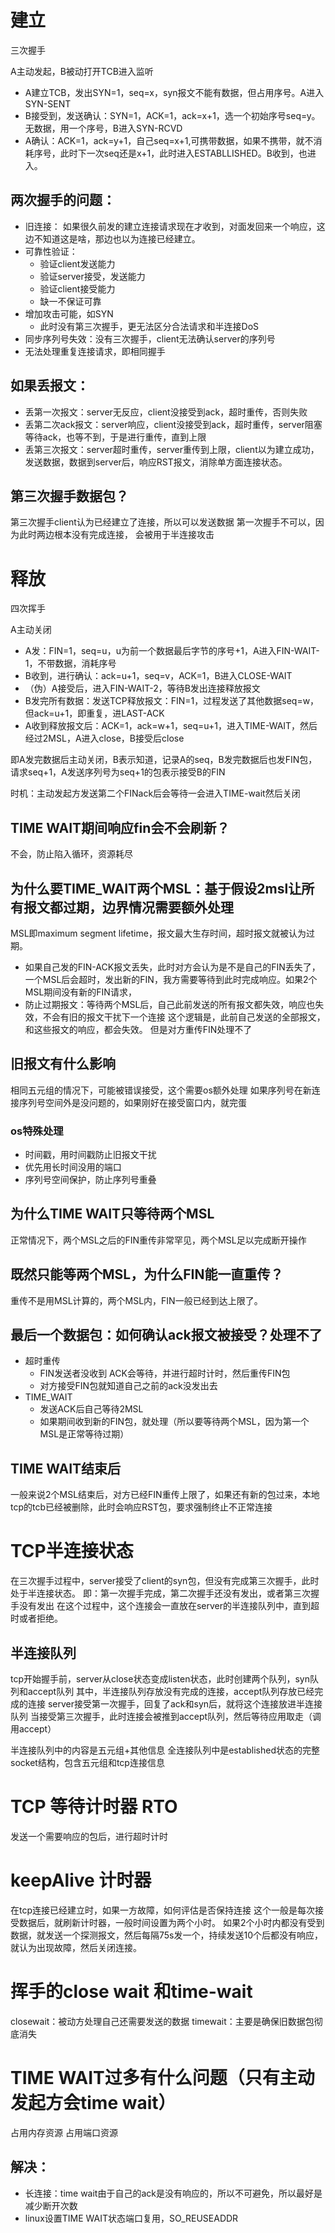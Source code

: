 # 建立

三次握手

A主动发起，B被动打开TCB进入监听

- A建立TCB，发出SYN=1，seq=x，syn报文不能有数据，但占用序号。A进入SYN-SENT
- B接受到，发送确认：SYN=1，ACK=1，ack=x+1，选一个初始序号seq=y。无数据，用一个序号，B进入SYN-RCVD
- A确认：ACK=1，ack=y+1，自己seq=x+1,可携带数据，如果不携带，就不消耗序号，此时下一次seq还是x+1，此时进入ESTABLLISHED。B收到，也进入。
## 两次握手的问题：
- 旧连接： 如果很久前发的建立连接请求现在才收到，对面发回来一个响应，这边不知道这是啥，那边也以为连接已经建立。
- 可靠性验证：
	- 验证client发送能力
	- 验证server接受，发送能力
	- 验证client接受能力
	- 缺一不保证可靠
- 增加攻击可能，如SYN
	- 此时没有第三次握手，更无法区分合法请求和半连接DoS
- 同步序列号失效：没有三次握手，client无法确认server的序列号
- 无法处理重复连接请求，即相同握手

## 如果丢报文：
- 丢第一次报文：server无反应，client没接受到ack，超时重传，否则失败
- 丢第二次ack报文：server响应，client没接受到ack，超时重传，server阻塞等待ack，也等不到，于是进行重传，直到上限
- 丢第三次报文：server超时重传，server重传到上限，client以为建立成功，发送数据，数据到server后，响应RST报文，消除单方面连接状态。
## 第三次握手数据包？
第三次握手client认为已经建立了连接，所以可以发送数据
第一次握手不可以，因为此时两边根本没有完成连接， 会被用于半连接攻击
# 释放

四次挥手

A主动关闭

- A发：FIN=1，seq=u，u为前一个数据最后字节的序号+1，A进入FIN-WAIT-1，不带数据，消耗序号
- B收到，进行确认：ack=u+1，seq=v，ACK=1，B进入CLOSE-WAIT
- （伪）A接受后，进入FIN-WAIT-2，等待B发出连接释放报文
- B发完所有数据：发送TCP释放报文：FIN=1，过程发送了其他数据seq=w，但ack=u+1，即重复，进LAST-ACK
- A收到释放报文后：ACK=1，ack=w+1，seq=u+1，进入TIME-WAIT，然后经过2MSL，A进入close，B接受后close

即A发完数据后主动关闭，B表示知道，记录A的seq，B发完数据后也发FIN包，请求seq+1，A发送序列号为seq+1的包表示接受B的FIN

时机：主动发起方发送第二个FINack后会等待一会进入TIME-wait然后关闭

## TIME WAIT期间响应fin会不会刷新？
不会，防止陷入循环，资源耗尽

## 为什么要TIME_WAIT两个MSL：基于假设2msl让所有报文都过期，边界情况需要额外处理
MSL即maximum segment lifetime，报文最大生存时间，超时报文就被认为过期。

- 如果自己发的FIN-ACK报文丢失，此时对方会认为是不是自己的FIN丢失了，一个MSL后会超时，发出新的FIN，我方需要等待到此时完成响应。如果2个MSL期间没有新的FIN请求，
- 防止过期报文：等待两个MSL后，自己此前发送的所有报文都失效，响应也失效，不会有旧的报文干扰下一个连接
这个逻辑是，此前自己发送的全部报文，和这些报文的响应，都会失效。
但是对方重传FIN处理不了
## 旧报文有什么影响
相同五元组的情况下，可能被错误接受，这个需要os额外处理
如果序列号在新连接序列号空间外是没问题的，如果刚好在接受窗口内，就完蛋
### os特殊处理 
- 时间戳，用时间戳防止旧报文干扰
- 优先用长时间没用的端口
- 序列号空间保护，防止序列号重叠
## 为什么TIME WAIT只等待两个MSL

正常情况下，两个MSL之后的FIN重传非常罕见，两个MSL足以完成断开操作

## 既然只能等两个MSL，为什么FIN能一直重传？

重传不是用MSL计算的，两个MSL内，FIN一般已经到达上限了。

## 最后一个数据包：如何确认ack报文被接受？处理不了
- 超时重传
	- FIN发送者没收到 ACK会等待，并进行超时计时，然后重传FIN包
	- 对方接受FIN包就知道自己之前的ack没发出去
- TIME_WAIT
	- 发送ACK后自己等待2MSL
	- 如果期间收到新的FIN包，就处理（所以要等待两个MSL，因为第一个MSL是正常等待过期）
## TIME WAIT结束后
一般来说2个MSL结束后，对方已经FIN重传上限了，如果还有新的包过来，本地tcp的tcb已经被删除，此时会响应RST包，要求强制终止不正常连接


# TCP半连接状态
在三次握手过程中，server接受了client的syn包，但没有完成第三次握手，此时处于半连接状态。
即：第一次握手完成，第二次握手还没有发出，或者第三次握手没有发出
在这个过程中，这个连接会一直放在server的半连接队列中，直到超时或者拒绝。

## 半连接队列
tcp开始握手前，server从close状态变成listen状态，此时创建两个队列，syn队列和accept队列
其中，半连接队列存放没有完成的连接，accept队列存放已经完成的连接
server接受第一次握手，回复了ack和syn后，就将这个连接放进半连接队列
当接受第三次握手，此时连接会被推到accept队列，然后等待应用取走（调用accept）


半连接队列中的内容是五元组+其他信息
全连接队列中是established状态的完整socket结构，包含五元组和tcp连接信息

# TCP 等待计时器 RTO
发送一个需要响应的包后，进行超时计时
# keepAlive 计时器
在tcp连接已经建立时，如果一方故障，如何评估是否保持连接
这个一般是每次接受数据后，就刷新计时器，一般时间设置为两个小时。
如果2个小时内都没有受到数据，就发送一个探测报文，然后每隔75s发一个，持续发送10个后都没有响应，就认为出现故障，然后关闭连接。
# 挥手的close wait 和time-wait
closewait：被动方处理自己还需要发送的数据
timewait：主要是确保旧数据包彻底消失

# TIME WAIT过多有什么问题（只有主动发起方会time wait）
占用内存资源
占用端口资源
## 解决：
- 长连接：time wait由于自己的ack是没有响应的，所以不可避免，所以最好是减少断开次数
- linux设置TIME WAIT状态端口复用，SO_REUSEADDR

